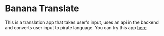 # Banana Translate
This is a translation app that takes user's input, uses an api in the backend and converts user input to pirate language.
You can try this app [here](https://github.com/sumitsaurabh927/mark-7-pirate-talk)
